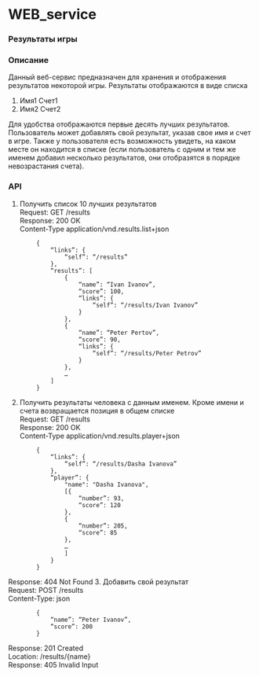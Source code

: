 # WEB_service
### Результаты игры
### Описание
Данный веб-сервис предназначен для хранения и отображения результатов некоторой игры. Результаты отображаются в виде списка
1.	Имя1 Счет1
2.	Имя2 Счет2

Для удобства отображаются первые десять лучших результатов.
Пользователь может добавлять свой результат, указав свое имя и счет в игре. Также у пользователя есть возможность увидеть, на каком месте он находится в списке (если пользователь с одним и тем же именем добавил несколько результатов, они отобразятся в порядке невозрастания счета).
### API
1. Получить список 10 лучших результатов <br />
Request: GET /results <br />
Response: 	200 OK <br />
		Content-Type application/vnd.results.list+json <br />
```
		{
		 	“links”: {
				“self”: “/results”
			}, 
			“results”: [
				{
					“name”: “Ivan Ivanov”,
					“score”: 100,
					“links”: {
						“self”: “/results/Ivan Ivanov”
					}
				},
				{
					“name”: “Peter Pertov”,
					“score”: 90,
					“links”: {
						“self”: “/results/Peter Petrov”
					}
				},
				…
			]
		}
```
2. Получить результаты человека с данным именем. Кроме имени и счета возвращается позиция в общем списке <br />
Request: GET /results <br />
Response: 	200 OK <br />
		Content-Type application/vnd.results.player+json <br />
```
		{
			“links”: {
				“self”: “/results/Dasha Ivanova”
			},
			“player”: {
				"name": "Dasha Ivanova",
				[{
					“number”: 93,
					“score”: 120
				},
				{
					“number”: 205,
					“score”: 85
				},
				…
				]
			}
		}

```
Response:	404 Not Found
3. Добавить свой результат <br />
Request: 	POST /results <br />
		Content-Type: json
```
		{
			“name”: “Peter Ivanov”,
			“score”: 200
		}

```
Response: 	201 Created <br />
			Location: /results/{name} <br />
Response: 405 Invalid Input
